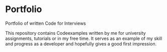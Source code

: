 # Portfolio
Portfolio of written Code for Interviews

This repository contains Codeexamples written by me for university assignments, tutorials or in my free time. It serves as an
example of my skill and progress as a developer and hopefully gives a good first impression.
